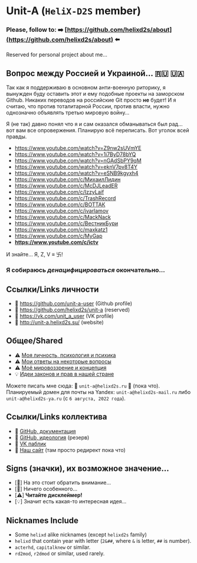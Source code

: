 # Unit-A (`HeliX-D2S` member)

### Please, follow to: ➡️ [https://github.com/helixd2s/about](https://github.com/helixd2s/about) ⬅️

  Reserved for personal project about me…

## Вопрос между Россией и Украиной… 🇷🇺 🇺🇦

  Так как я поддерживаю в основном анти-военную риторику, я вынужден буду оставить этот и ему подобные проекты на заморском Github. Никаких переводов на российские Git просто **не** будет! И я считаю, что против тоталитарной России, против власти, нужно однозначно объявлять третью мировую войну…
  
  Я (не так) давно понял что я и сам оказался обманываться был рад… вот вам все опровержения. Планирую всё переписать. Вот уголок всей правды. 
  
  - https://www.youtube.com/watch?v=Z9nw2sUVmYE
  - https://www.youtube.com/watch?v=1i7ByD78bYQ
  - https://www.youtube.com/watch?v=nGAdSbPY9qM
  - https://www.youtube.com/watch?v=eknV7pv8T4Y
  - https://www.youtube.com/watch?v=eSNB9kgyxh4
  - https://www.youtube.com/c/МихаилЛидин
  - https://www.youtube.com/c/McDJLeadER
  - https://www.youtube.com/c/IzzyLaif
  - https://www.youtube.com/c/TrashRecord
  - https://www.youtube.com/c/ВОТТАК
  - https://www.youtube.com/c/ivarlamov
  - https://www.youtube.com/c/MackNack
  - https://www.youtube.com/c/ВестникБури
  - https://www.youtube.com/c/maxkatz1
  - https://www.youtube.com/c/MyGap
  - **https://www.youtube.com/c/ictv**
  
  И знайте… Я, Z, V ≡ 卐!

### Я собираюсь ***денацифицироваться*** окончательно…

## Ссылки/Links личности

  - 🥀 https://github.com/unit-a-user (Github profile)
  - 🥀 https://github.com/helixd2s/unit-a (reserved)
  - 🥀 https://vk.com/unit_a_user (VK profile)
  - 🥀 http://unit-a.helixd2s.su/ (website)

## Общее/Shared

  - ⚠️ [Моя личность, психология и психика](docs/unit-a/personal.md) 
  - ⚠️ [Мои ответы на некоторые вопросы](docs/unit-a/interview.md) 
  - ⚠️ [Моё мировоззрение и концепция](docs/unit-a/core.md)
  - 💡 [Идеи законов и прав в нашей стране](https://github.com/helixd2s/about/blob/main/docs/government/russian-zakon.md)

  Можете писать мне сюда: 👑 `unit-a@helixd2s.ru` 👑 (пока что).<br/>
  Планируемый домен для почты на Yandex: `unit-a@helixd2s-mail.ru` либо `unit-a@helixd2s-ya.ru` (с `6 августа, 2022 года`).<br/>

## Ссылки/Links коллектива

  - 👑 [GitHub, документация](https://github.com/helixd2s/about)
  - 🥀 [GitHub, идеология](https://github.com/helixd2s/core) (резерв)
  - 🥀 [VK паблик](https://vk.com/helixd2s)
  - 🥀 [Наш сайт](http://about.helixd2s.su/) (там просто редирект пока что)

## Signs (значки), их возможное значение…

  - [👑] На это стоит обратить внимание…
  - [🥀] Ничего особенного… 
  - [⚠️] **Читайте дисклеймер!**
  - [💡] Значит есть какая-то интересная идея…


## Nicknames Include

  - Some `helixd` alike nicknames (except `helixd2s` family)
  - `helixd` that contain year with letter (`2&##`, where `&` is letter, `##` is number).
  - `acterhd`, `capitalknew` or similar.
  - `rd2mod`, `r2dmod` or similar, used rarely.
